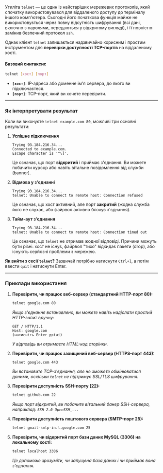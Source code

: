 Утиліта `telnet` — це один із найстаріших мережевих протоколів, який спочатку використовувався для віддаленого доступу до терміналу іншого комп'ютера. Сьогодні його початкова функція майже не використовується через повну відсутність шифрування (всі дані, включно з паролями, передаються у відкритому вигляді), і її повністю замінив безпечний протокол `ssh`.

Однак клієнт `telnet` залишається надзвичайно корисним і простим інструментом для **перевірки доступності TCP-портів** на віддаленому хості.

#### **Базовий синтаксис**

```bash
telnet [хост] [порт]
```

*   **`[хост]`**: IP-адреса або доменне ім'я сервера, до якого ви підключаєтеся.
*   **`[порт]`**: TCP-порт, який ви хочете перевірити.

---

### **Як інтерпретувати результат**

Коли ви виконуєте `telnet example.com 80`, можливі три основні результати:

1.  **Успішне підключення**
    ```
    Trying 93.184.216.34...
    Connected to example.com.
    Escape character is '^\]'.
    ```
    Це означає, що порт **відкритий** і приймає з'єднання. Ви можете побачити курсор або навіть вітальне повідомлення від служби (banner).

2.  **Відмова у з'єднанні**
    ```
    Trying 93.184.216.34...
    telnet: Unable to connect to remote host: Connection refused
    ```
    Це означає, що хост активний, але порт **закритий** (жодна служба його не слухає, або файрвол активно блокує з'єднання).

3.  **Тайм-аут з'єднання**
    ```
    Trying 93.184.216.34...
    telnet: Unable to connect to remote host: Connection timed out
    ```
    Це означає, що `telnet` не отримав жодної відповіді. Причини можуть бути різні: хост не існує, файрвол "тихо" відкидає пакети (drop), або існують серйозні проблеми з мережею.

**Як вийти з сесії `telnet`?**
Зазвичай потрібно натиснути `Ctrl+]`, а потім ввести `quit` і натиснути Enter.

---

### **Приклади використання**

1.  **Перевірити, чи працює веб-сервер (стандартний HTTP-порт 80):**
    ```bash
    telnet google.com 80
    ```
    *Якщо з'єднання встановлено, ви можете навіть надіслати простий HTTP-запит вручну:*
    ```
    GET / HTTP/1.1
    Host: google.com
    (натисніть Enter двічі)
    ```
    *У відповідь ви отримаєте HTML-код сторінки.*

2.  **Перевірити, чи працює захищений веб-сервер (HTTPS-порт 443):**
    ```bash
    telnet google.com 443
    ```
    *Ви встановите TCP-з'єднання, але не зможете обмінюватися даними, оскільки `telnet` не підтримує SSL/TLS шифрування.*

3.  **Перевірити доступність SSH-порту (22):**
    ```bash
    telnet github.com 22
    ```
    *Якщо порт відкритий, ви побачите вітальний банер SSH-сервера, наприклад: `SSH-2.0-OpenSSH_...`*

4.  **Перевірити доступність поштового сервера (SMTP-порт 25):**
    ```bash
    telnet gmail-smtp-in.l.google.com 25
    ```

5.  **Перевірити, чи відкритий порт бази даних MySQL (3306) на локальному хості:**
    ```bash
    telnet localhost 3306
    ```
    *Це допоможе зрозуміти, чи запущена база даних і чи приймає вона з'єднання.*

